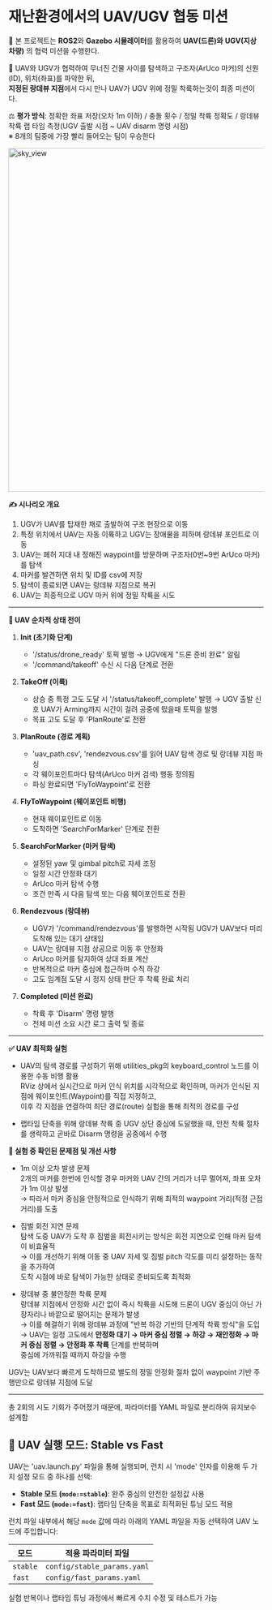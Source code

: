 # 재난환경에서의 UAV/UGV 협동 미션
🚁 본 프로젝트는 **ROS2**와 **Gazebo 시뮬레이터**를 활용하여 **UAV(드론)와** **UGV(지상 차량)** 의 협력 미션을 수행한다.   

🚗 UAV와 UGV가 협력하여 무너진 건물 사이를 탐색하고 구조자(ArUco 마커)의 신원(ID), 위치(좌표)를 파악한 뒤,  
   **지정된 랑데뷰 지점**에서 다시 만나 UAV가 UGV 위에 정밀 착륙하는것이 최종 미션이다.  

⚖️ **평가 방식**: 정확한 좌표 저장(오차 1m 이하) / 충돌 횟수 / 정밀 착륙 정확도 / 랑데뷰 착륙 랩 타임 측정(UGV 출발 시점 ~ UAV disarm 명령 시점)  
   ※ 8개의 팀중에 가장 빨리 들어오는 팀이 우승한다  
   
<img width="572" height="678" alt="sky_view" src="https://github.com/user-attachments/assets/61efb394-dac1-42cc-9a54-75fd3b018848" />   



**✍ 시나리오 개요**  
1. UGV가 UAV를 탑재한 채로 출발하여 구조 현장으로 이동  
2. 특정 위치에서 UAV는 자동 이륙하고 UGV는 장애물을 피하며 랑데뷰 포인트로 이동  
3. UAV는 폐허 지대 내 정해진 waypoint를 방문하며 구조자(0번~9번 ArUco 마커)를 탐색  
4. 마커를 발견하면 위치 및 ID를 csv에 저장  
5. 탐색이 종료되면 UAV는 랑데뷰 지점으로 복귀  
6. UAV는 최종적으로 UGV 마커 위에 정밀 착륙을 시도
----

**🧭 UAV 순차적 상태 전이**  

1. **Init (초기화 단계)**  
   - '/status/drone_ready' 토픽 발행 → UGV에게 "드론 준비 완료" 알림  
   - '/command/takeoff' 수신 시 다음 단계로 전환

2. **TakeOff (이륙)**  
   - 상승 중 특정 고도 도달 시 '/status/takeoff_complete' 발행 → UGV 출발 신호
     UAV가 Arming까지 시간이 걸려 공중에 떴을때 토픽을 발행
   - 목표 고도 도달 후 'PlanRoute'로 전환

3. **PlanRoute (경로 계획)**  
   - 'uav_path.csv', 'rendezvous.csv'를 읽어 UAV 탐색 경로 및 랑데뷰 지점 파싱  
   - 각 웨이포인트마다 탐색(ArUco 마커 검색) 행동 정의됨  
   - 파싱 완료되면 'FlyToWaypoint'로 전환

4. **FlyToWaypoint (웨이포인트 비행)**  
   - 현재 웨이포인트로 이동  
   - 도착하면 'SearchForMarker' 단계로 전환

5. **SearchForMarker (마커 탐색)**  
   - 설정된 yaw 및 gimbal pitch로 자세 조정  
   - 일정 시간 안정화 대기  
   - ArUco 마커 탐색 수행  
   - 조건 만족 시 다음 탐색 또는 다음 웨이포인트로 전환

6. **Rendezvous (랑데뷰)**  
   - UGV가 '/command/rendezvous'를 발행하면 시작됨
     UGV가 UAV보다 미리 도착해 있는 대기 상태임  
   - UAV는 랑데뷰 지점 상공으로 이동 후 안정화  
   - ArUco 마커를 탐지하여 상대 좌표 계산  
   - 반복적으로 마커 중심에 접근하며 수직 하강  
   - 고도 임계점 도달 시 정지 상태 판단 후 착륙 완료 처리

7. **Completed (미션 완료)**  
   - 착륙 후 'Disarm' 명령 발행  
   - 전체 미션 소요 시간 로그 출력 및 종료
----

**✅ UAV 최적화 실험**  
- UAV의 탐색 경로를 구성하기 위해 utilities_pkg의 keyboard_control 노드를 이용한 수동 비행 활용  
  RViz 상에서 실시간으로 마커 인식 위치를 시각적으로 확인하며, 마커가 인식된 지점에 웨이포인트(Waypoint)를 직접 지정하고,  
  이후 각 지점을 연결하여 최단 경로(route) 실험을 통해 최적의 경로를 구성  
  
- 랩타임 단축을 위해 랑데뷰 착륙 중 UGV 상단 중심에 도달했을 때, 안전 착륙 절차를 생략하고 곧바로 Disarm 명령을 공중에서 수행  
   

**📌 실험 중 확인된 문제점 및 개선 사항**  
- 1m 이상 오차 발생 문제  
  2개의 마커를 한번에 인식할 경우 마커와 UAV 간의 거리가 너무 멀어져, 좌표 오차가 1m 이상 발생  
→ 따라서 마커 중심을 안정적으로 인식하기 위해 최적의 waypoint 거리(적정 근접 거리)를 도출  

- 짐벌 회전 지연 문제  
  탐색 도중 UAV가 도착 후 짐벌을 회전시키는 방식은 회전 지연으로 인해 마커 탐색이 비효율적  
→ 이를 개선하기 위해 이동 중 UAV 자세 및 짐벌 pitch 각도를 미리 설정하는 동작을 추가하여  
  도착 시점에 바로 탐색이 가능한 상태로 준비되도록 최적화  

- 랑데뷰 중 불안정한 착륙 문제  
  랑데뷰 지점에서 안정화 시간 없이 즉시 착륙을 시도해 드론이 UGV 중심이 아닌 가장자리나 바깥으로 떨어지는 문제가 발생  
  → 이를 해결하기 위해 랑데뷰 과정에 "반복 하강 기반의 단계적 착륙 방식"을 도입  
  → UAV는 일정 고도에서 **안정화 대기 → 마커 중심 정렬 → 하강 → 재안정화 → 마커 중심 정렬 → 안정화 후 착륙** 단계를 반복하며  
    중심에 가까워질 때까지 하강을 수행  


UGV는 UAV보다 빠르게 도착하므로 별도의 정밀 안정화 절차 없이 waypoint 기반 주행만으로 랑데뷰 지점에 도달  


---------
총 2회의 시도 기회가 주어졌기 때문에, 파라미터를 YAML 파일로 분리하여 유지보수 설계함  
## 🚀 UAV 실행 모드: Stable vs Fast  

UAV는 'uav.launch.py' 파일을 통해 실행되며, 런치 시 'mode' 인자를 이용해 두 가지 설정 모드 중 하나를 선택:  

- **Stable 모드 (`mode:=stable`)**: 완주 중심의 안전한 설정값 사용    
- **Fast 모드 (`mode:=fast`)**: 랩타임 단축을 목표로 최적화된 튜닝 모드 적용  

런치 파일 내부에서 해당 `mode` 값에 따라 아래의 YAML 파일을 자동 선택하여 UAV 노드에 주입합니다:  

| 모드 | 적용 파라미터 파일 |
|------|-------------------|
| `stable` | `config/stable_params.yaml` |
| `fast`   | `config/fast_params.yaml`   |

실험 반복이나 랩타임 튜닝 과정에서 빠르게 수치 수정 및 테스트가 가능

